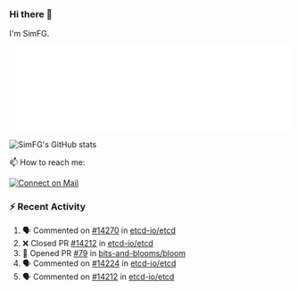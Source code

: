 ### Hi there 👋

I'm SimFG.

![Metrics](/metrics.plugin.followup.user.svg)

![SimFG's GitHub stats](https://github-readme-stats.vercel.app/api?username=SimFG&show_icons=true&theme=radical&count_private=true)

📫 How to reach me:

[![Connect on Mail](https://img.shields.io/badge/Ask%20me-anything-1abc9c.svg)](mailto:1142838399@qq.com)

### :zap: Recent Activity

<!--START_SECTION:activity-->
1. 🗣 Commented on [#14270](https://github.com/etcd-io/etcd/issues/14270) in [etcd-io/etcd](https://github.com/etcd-io/etcd)
2. ❌ Closed PR [#14212](https://github.com/etcd-io/etcd/pull/14212) in [etcd-io/etcd](https://github.com/etcd-io/etcd)
3. 💪 Opened PR [#79](https://github.com/bits-and-blooms/bloom/pull/79) in [bits-and-blooms/bloom](https://github.com/bits-and-blooms/bloom)
4. 🗣 Commented on [#14224](https://github.com/etcd-io/etcd/issues/14224) in [etcd-io/etcd](https://github.com/etcd-io/etcd)
5. 🗣 Commented on [#14212](https://github.com/etcd-io/etcd/issues/14212) in [etcd-io/etcd](https://github.com/etcd-io/etcd)
<!--END_SECTION:activity-->

